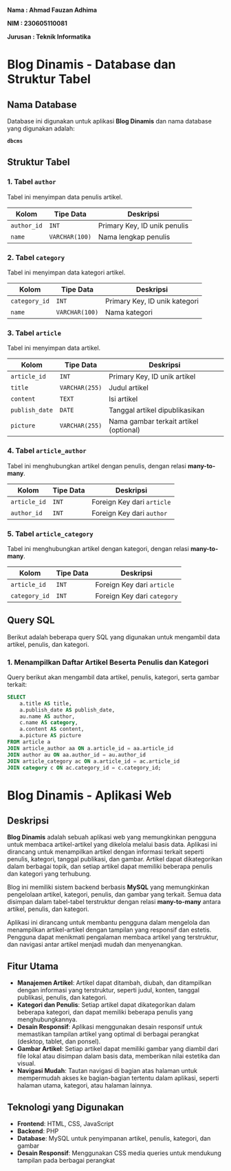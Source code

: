 **Nama : Ahmad Fauzan Adhima**

**NIM : 230605110081**

**Jurusan : Teknik Informatika**


# Blog Dinamis - Database dan Struktur Tabel

## Nama Database
Database ini digunakan untuk aplikasi **Blog Dinamis** dan nama database yang digunakan adalah:

**`dbcms`**

## Struktur Tabel

### 1. **Tabel `author`**
Tabel ini menyimpan data penulis artikel.

| Kolom       | Tipe Data     | Deskripsi                          |
|-------------|---------------|------------------------------------|
| `author_id` | `INT`         | Primary Key, ID unik penulis      |
| `name`      | `VARCHAR(100)`| Nama lengkap penulis              |

### 2. **Tabel `category`**
Tabel ini menyimpan data kategori artikel.

| Kolom        | Tipe Data     | Deskripsi                           |
|--------------|---------------|-------------------------------------|
| `category_id`| `INT`         | Primary Key, ID unik kategori       |
| `name`       | `VARCHAR(100)`| Nama kategori                       |

### 3. **Tabel `article`**
Tabel ini menyimpan data artikel.

| Kolom         | Tipe Data    | Deskripsi                          |
|---------------|--------------|------------------------------------|
| `article_id`  | `INT`        | Primary Key, ID unik artikel       |
| `title`       | `VARCHAR(255)`| Judul artikel                     |
| `content`     | `TEXT`       | Isi artikel                        |
| `publish_date`| `DATE`       | Tanggal artikel dipublikasikan     |
| `picture`     | `VARCHAR(255)`| Nama gambar terkait artikel (optional) |

### 4. **Tabel `article_author`**
Tabel ini menghubungkan artikel dengan penulis, dengan relasi **many-to-many**.

| Kolom         | Tipe Data    | Deskripsi                           |
|---------------|--------------|-------------------------------------|
| `article_id`  | `INT`        | Foreign Key dari `article`         |
| `author_id`   | `INT`        | Foreign Key dari `author`          |

### 5. **Tabel `article_category`**
Tabel ini menghubungkan artikel dengan kategori, dengan relasi **many-to-many**.

| Kolom          | Tipe Data    | Deskripsi                           |
|----------------|--------------|-------------------------------------|
| `article_id`   | `INT`        | Foreign Key dari `article`         |
| `category_id`  | `INT`        | Foreign Key dari `category`        |

## Query SQL

Berikut adalah beberapa query SQL yang digunakan untuk mengambil data artikel, penulis, dan kategori.

### 1. **Menampilkan Daftar Artikel Beserta Penulis dan Kategori**
Query berikut akan mengambil data artikel, penulis, kategori, serta gambar terkait:

```sql
SELECT 
    a.title AS title,
    a.publish_date AS publish_date,
    au.name AS author,
    c.name AS category,
    a.content AS content,
    a.picture AS picture
FROM article a
JOIN article_author aa ON a.article_id = aa.article_id
JOIN author au ON aa.author_id = au.author_id
JOIN article_category ac ON a.article_id = ac.article_id
JOIN category c ON ac.category_id = c.category_id;
```


# Blog Dinamis - Aplikasi Web

## Deskripsi
**Blog Dinamis** adalah sebuah aplikasi web yang memungkinkan pengguna untuk membaca artikel-artikel yang dikelola melalui basis data. Aplikasi ini dirancang untuk menampilkan artikel dengan informasi terkait seperti penulis, kategori, tanggal publikasi, dan gambar. Artikel dapat dikategorikan dalam berbagai topik, dan setiap artikel dapat memiliki beberapa penulis dan kategori yang terhubung.

Blog ini memiliki sistem backend berbasis **MySQL** yang memungkinkan pengelolaan artikel, kategori, penulis, dan gambar yang terkait. Semua data disimpan dalam tabel-tabel terstruktur dengan relasi **many-to-many** antara artikel, penulis, dan kategori.

Aplikasi ini dirancang untuk membantu pengguna dalam mengelola dan menampilkan artikel-artikel dengan tampilan yang responsif dan estetis. Pengguna dapat menikmati pengalaman membaca artikel yang terstruktur, dan navigasi antar artikel menjadi mudah dan menyenangkan.

## Fitur Utama
- **Manajemen Artikel**: Artikel dapat ditambah, diubah, dan ditampilkan dengan informasi yang terstruktur, seperti judul, konten, tanggal publikasi, penulis, dan kategori.
- **Kategori dan Penulis**: Setiap artikel dapat dikategorikan dalam beberapa kategori, dan dapat memiliki beberapa penulis yang menghubungkannya.
- **Desain Responsif**: Aplikasi menggunakan desain responsif untuk memastikan tampilan artikel yang optimal di berbagai perangkat (desktop, tablet, dan ponsel).
- **Gambar Artikel**: Setiap artikel dapat memiliki gambar yang diambil dari file lokal atau disimpan dalam basis data, memberikan nilai estetika dan visual.
- **Navigasi Mudah**: Tautan navigasi di bagian atas halaman untuk mempermudah akses ke bagian-bagian tertentu dalam aplikasi, seperti halaman utama, kategori, atau halaman lainnya.

## Teknologi yang Digunakan
- **Frontend**: HTML, CSS, JavaScript
- **Backend**: PHP
- **Database**: MySQL untuk penyimpanan artikel, penulis, kategori, dan gambar
- **Desain Responsif**: Menggunakan CSS media queries untuk mendukung tampilan pada berbagai perangkat

